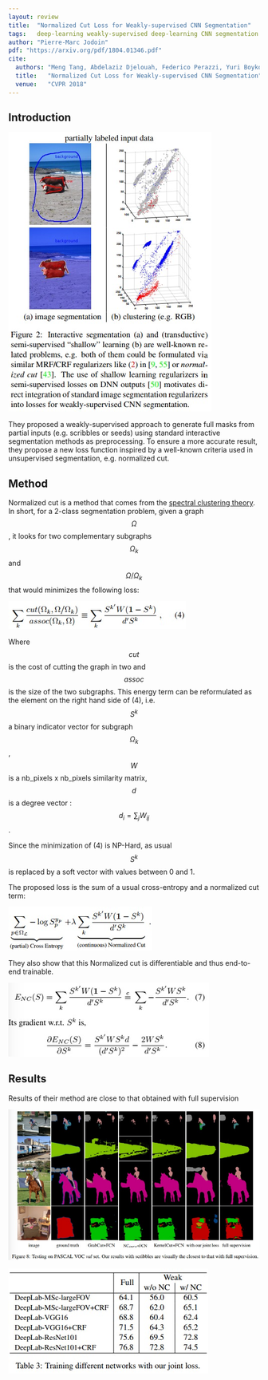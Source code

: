 ```yaml
---
layout: review
title:  "Normalized Cut Loss for Weakly-supervised CNN Segmentation"
tags:   deep-learning weakly-supervised deep-learning CNN segmentation 
author: "Pierre-Marc Jodoin"
pdf: "https://arxiv.org/pdf/1804.01346.pdf"
cite:
  authors: "Meng Tang, Abdelaziz Djelouah, Federico Perazzi, Yuri Boykov, Christopher Schroers"
  title:   "Normalized Cut Loss for Weakly-supervised CNN Segmentation"
  venue:   "CVPR 2018"
---
```


## Introduction

![](/article/images/nc/sc01.jpg)

They proposed a weakly-supervised approach to generate full masks from partial inputs (e.g. scribbles or seeds) using standard interactive segmentation methods as preprocessing.  To ensure a more accurate result, they propose a new loss function inspired by a well-known criteria used in  unsupervised segmentation, e.g. normalized cut.

## Method

Normalized cut is a method that comes from the [spectral clustering theory](https://arxiv.org/pdf/0711.0189.pdf).  In short, for a 2-class segmentation problem, given a graph $$\Omega$$, it looks for two complementary subgraphs $$\Omega_k$$ and $$\Omega/\Omega_k$$ that would minimizes the following loss:


![](/article/images/nc/sc02.jpg)

Where $$cut$$ is the cost of cutting the graph in two and $$assoc$$ is the size of the two subgraphs.  This energy term can be reformulated as the element on the right hand side of (4), i.e. $$S^k$$ a binary indicator vector for subgraph $$\Omega_k$$, $$W$$ is a nb_pixels x nb_pixels similarity matrix, $$d$$ is a degree vector : $$d_i =\sum_j W_{ij}$$.

Since the minimization of (4) is NP-Hard, as usual $$S^k$$ is replaced by a soft vector with values between 0 and 1.

The proposed loss is the sum of a usual cross-entropy and a normalized cut term:


![](/article/images/nc/sc03.jpg)

They also show that this Normalized cut is differentiable and thus end-to-end trainable.
 
![](/article/images/nc/sc04.jpg)

## Results

Results of their method are close to that obtained with full supervision

![](/article/images/nc/sc05.jpg)

![](/article/images/nc/sc06.jpg)



